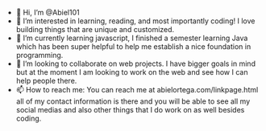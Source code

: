 - 👋 Hi, I’m @Abiel101
- 👀 I’m interested in learning, reading, and most importantly coding! I love building things that are unique and customized.
- 🌱 I’m currently learning javascript, I finished a semester learning Java which has been super helpful to help me establish a nice foundation in programming.
- 💞️ I’m looking to collaborate on web projects. I have bigger goals in mind but at the moment I am looking to work on the web and see how I can help people there.
- 📫 How to reach me: You can reach me at abielortega.com/linkpage.html all of my contact information is there and you will be able to see all my social medias and also other things that I do work on as well besides coding.

<!---
Abiel101/Abiel101 is a ✨ special ✨ repository because its `README.md` (this file) appears on your GitHub profile.
You can click the Preview link to take a look at your changes.
--->
